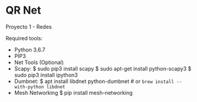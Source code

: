 # QR Net
Proyecto 1 - Redes

Required tools:
  - Python 3.6.7
  - PIP3 
  - Net Tools (Optional)
  - Scapy: 
  	$ sudo pip3 install scapy
	  $ sudo apt-get install python-scapy3
	  $ sudo pip3 install ipython3
  - Dumbnet:
    $ apt install libdnet python-dumbnet  # or `brew install --with-python libdnet`
  - Mesh Networking
    $ pip install mesh-networking
